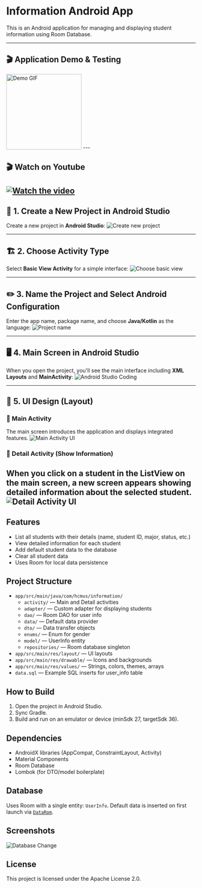 # Information Android App

This is an Android application for managing and displaying student information using Room Database.

---
## 🎬 Application Demo & Testing
<img src="resource_readme/video.gif" width="200" alt="Demo GIF">
---

##  🎬 Watch on Youtube
[![Watch the video](https://img.youtube.com/vi/pQzRip2ektQ/maxresdefault.jpg)](https://youtube.com/shorts/pQzRip2ektQ)
---

## 🚀 1. Create a New Project in Android Studio
Create a new project in **Android Studio**:
![Create new project](resource_readme/1.png)

---

## 🏗️ 2. Choose Activity Type
Select **Basic View Activity** for a simple interface:
![Choose basic view](resource_readme/2.png)

---

## ✏️ 3. Name the Project and Select Android Configuration
Enter the app name, package name, and choose **Java/Kotlin** as the language:
![Project name](resource_readme/3.png)

---

## 🖥️ 4. Main Screen in Android Studio
When you open the project, you'll see the main interface including **XML Layouts** and **MainActivity**:
![Android Studio Coding](resource_readme/4.png)

---
## 🎨 5. UI Design (Layout)

### 🔹 Main Activity
The main screen introduces the application and displays integrated features.
![Main Activity UI](resource_readme/a1.png)

### 🔹 Detail Activity (Show Information)
When you click on a student in the ListView on the main screen, a new screen appears showing detailed information about the selected student.
![Detail Activity UI](resource_readme/a2.png)
---
## Features

- List all students with their details (name, student ID, major, status, etc.)
- View detailed information for each student
- Add default student data to the database
- Clear all student data
- Uses Room for local data persistence

## Project Structure

- `app/src/main/java/com/hcmus/information/`
  - `activity/` — Main and Detail activities
  - `adapter/` — Custom adapter for displaying students
  - `dao/` — Room DAO for user info
  - `data/` — Default data provider
  - `dto/` — Data transfer objects
  - `enums/` — Enum for gender
  - `model/` — UserInfo entity
  - `repositories/` — Room database singleton
- `app/src/main/res/layout/` — UI layouts
- `app/src/main/res/drawable/` — Icons and backgrounds
- `app/src/main/res/values/` — Strings, colors, themes, arrays
- `data.sql` — Example SQL inserts for user_info table

## How to Build

1. Open the project in Android Studio.
2. Sync Gradle.
3. Build and run on an emulator or device (minSdk 27, targetSdk 36).

## Dependencies

- AndroidX libraries (AppCompat, ConstraintLayout, Activity)
- Material Components
- Room Database
- Lombok (for DTO/model boilerplate)

## Database

Uses Room with a single entity: `UserInfo`. Default data is inserted on first launch via [`DataRom`](app/src/main/java/com/hcmus/information/data/DataRom.java).

## Screenshots

![Database Change](resource_readme/infor.gif)
## License

This project is licensed under the Apache License 2.0.